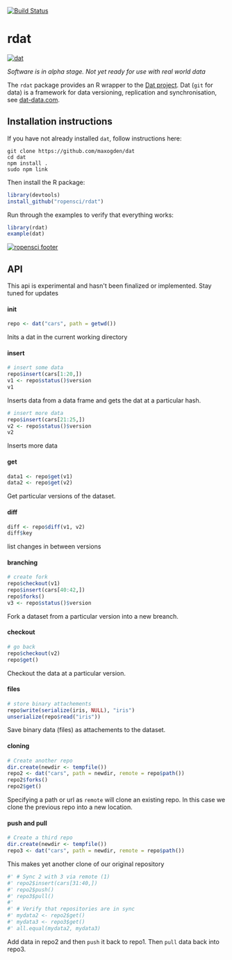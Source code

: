 
[![Build Status](https://travis-ci.org/ropensci/rdat.svg)](https://travis-ci.org/ropensci/rdat)

# rdat
[![dat](http://i.imgur.com/1iD2dEx.png)](http://dat-data.com/)

_Software is in alpha stage. Not yet ready for use with real world data_

The `rdat` package provides an R wrapper to the [Dat project](https://github.com/maxogden/). Dat (`git` for data) is a framework for data versioning, replication and synchronisation, see [dat-data.com](http://dat-data.com/).

## Installation instructions

If you have not already installed `dat`, follow instructions here:

```
git clone https://github.com/maxogden/dat
cd dat
npm install .
sudo npm link
```

Then install the R package:

```r
library(devtools)
install_github("ropensci/rdat")
```

Run through the examples to verify that everything works:

```r
library(rdat)
example(dat)
```

[![ropensci footer](http://ropensci.org/public_images/github_footer.png)](http://ropensci.org)


## API

This api is experimental and hasn't been finalized or implemented. Stay tuned for updates

#### init
```r
repo <- dat("cars", path = getwd())
```
Inits a dat in the current working directory

#### insert
```r
# insert some data
repo$insert(cars[1:20,])
v1 <- repo$status()$version
v1
```
Inserts data from a data frame and gets the dat at a particular hash.

```r
# insert more data
repo$insert(cars[21:25,])
v2 <- repo$status()$version
v2

```
Inserts more data

#### get
```r
data1 <- repo$get(v1)
data2 <- repo$get(v2)
```
Get particular versions of the dataset.

#### diff
```r
diff <- repo$diff(v1, v2)
diff$key
```
list changes in between versions

#### branching
```r
# create fork
repo$checkout(v1)
repo$insert(cars[40:42,])
repo$forks()
v3 <- repo$status()$version
```

Fork a dataset from a particular version into a new breanch.

#### checkout
```r
# go back
repo$checkout(v2)
repo$get()
```
Checkout the data at a particular version.

#### files
```r
# store binary attachements
repo$write(serialize(iris, NULL), "iris")
unserialize(repo$read("iris"))
```

Save binary data (files) as attachements to the dataset.

#### cloning
```r
# Create another repo
dir.create(newdir <- tempfile())
repo2 <- dat("cars", path = newdir, remote = repo$path())
repo2$forks()
repo2$get()
```

Specifying a path or url as `remote` will clone an existing repo. In this case we clone the previous repo into a new location.

#### push and pull
```r
# Create a third repo
dir.create(newdir <- tempfile())
repo3 <- dat("cars", path = newdir, remote = repo$path())
```
This makes yet another clone of our original repository

```r
#' # Sync 2 with 3 via remote (1)
#' repo2$insert(cars[31:40,])
#' repo2$push()
#' repo3$pull()
#'
#' # Verify that repositories are in sync
#' mydata2 <- repo2$get()
#' mydata3 <- repo3$get()
#' all.equal(mydata2, mydata3)
```
Add data in repo2 and then `push` it back to repo1. Then `pull` data back into repo3. 

